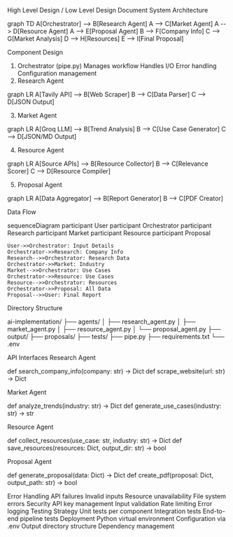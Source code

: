 High Level Design / Low Level Design Document
System Architecture

graph TD
    A[Orchestrator] --> B[Research Agent]
    A --> C[Market Agent]
    A --> D[Resource Agent]
    A --> E[Proposal Agent]
    B --> F[Company Info]
    C --> G[Market Analysis]
    D --> H[Resources]
    E --> I[Final Proposal]

Component Design
1. Orchestrator (pipe.py)
Manages workflow
Handles I/O
Error handling
Configuration management
2. Research Agent

graph LR
    A[Tavily API] --> B[Web Scraper]
    B --> C[Data Parser]
    C --> D[JSON Output]

3. Market Agent

graph LR
    A[Groq LLM] --> B[Trend Analysis]
    B --> C[Use Case Generator]
    C --> D[JSON/MD Output]

4. Resource Agent

graph LR
    A[Source APIs] --> B[Resource Collector]
    B --> C[Relevance Scorer]
    C --> D[Resource Compiler]

5. Proposal Agent

graph LR
    A[Data Aggregator] --> B[Report Generator]
    B --> C[PDF Creator]

Data Flow

sequenceDiagram
    participant User
    participant Orchestrator
    participant Research
    participant Market
    participant Resource
    participant Proposal

    User->>Orchestrator: Input Details
    Orchestrator->>Research: Company Info
    Research-->>Orchestrator: Research Data
    Orchestrator->>Market: Industry
    Market-->>Orchestrator: Use Cases
    Orchestrator->>Resource: Use Cases
    Resource-->>Orchestrator: Resources
    Orchestrator->>Proposal: All Data
    Proposal-->>User: Final Report

Directory Structure

ai-implementation/
├── agents/
│   ├── research_agent.py
│   ├── market_agent.py
│   ├── resource_agent.py
│   └── proposal_agent.py
├── output/
├── proposals/
├── tests/
├── pipe.py
├── requirements.txt
└── .env

API Interfaces
Research Agent

def search_company_info(company: str) -> Dict
def scrape_website(url: str) -> Dict

Market Agent

def analyze_trends(industry: str) -> Dict
def generate_use_cases(industry: str) -> str

Resource Agent

def collect_resources(use_case: str, industry: str) -> Dict
def save_resources(resources: Dict, output_dir: str) -> bool

Proposal Agent

def generate_proposal(data: Dict) -> Dict
def create_pdf(proposal: Dict, output_path: str) -> bool

Error Handling
API failures
Invalid inputs
Resource unavailability
File system errors
Security
API key management
Input validation
Rate limiting
Error logging
Testing Strategy
Unit tests per component
Integration tests
End-to-end pipeline tests
Deployment
Python virtual environment
Configuration via .env
Output directory structure
Dependency management